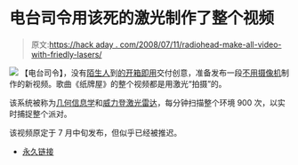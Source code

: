 # 电台司令用该死的激光制作了整个视频

> 原文:[https://hack aday . com/2008/07/11/radiohead-make-all-video-with-friedly-lasers/](https://hackaday.com/2008/07/11/radiohead-makes-entire-video-with-friggin-lasers/)

![](../Images/ce035a43771ed9a13bc15b7a86532904.png)
【电台司令】，没有[陌生人](http://www.youtube.com/watch?v=pmfHHLfbjNQ)到[的开箱即用](http://www.time.com/time/arts/article/0,8599,1666973,00.html)交付创意，准备发布一段[不用摄像机](http://www.pitchforkmedia.com/article/news/142023-radiohead-use-fancy-technology-in-camera-free-video)制作的新视频。歌曲《纸牌屋》的整个视频都是用激光“拍摄”的。

该系统被称为[几何信息学](http://www.geometricinformatics.com/)和[威力登激光雷达](http://www.velodyne.com/lidar/)，每分钟扫描整个环境 900 次，以实时捕捉整个派对。

该视频原定于 7 月中旬发布，但似乎已经被推迟。

*   [永久链接](http://www.pitchforkmedia.com/article/news/142023-radiohead-use-fancy-technology-in-camera-free-video)